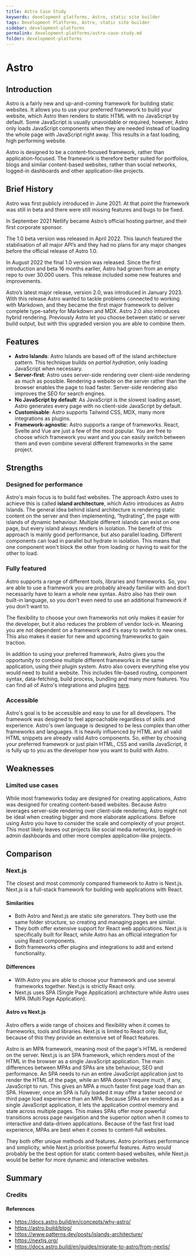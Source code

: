 ```yaml
---
title: Astro Case Study
keywords: development platforms, Astro, static site builder
tags: Development Platforms, Astro, static site builder
sidebar: development-platforms
permalink: development-platforms/astro-case-study.md
folder: development-platforms
---
```


# Astro


## Introduction

Astro is a fairly new and up-and-coming framework for building static websites. It allows you to use your preferred framework to build your website, which Astro then renders to static HTML with no JavaScript by default. Some JavaScript is usually unavoidable or required, however, Astro only loads JavaScript components when they are needed instead of loading the whole page with JavaScript right away. This results in a fast loading, high performing website.

Astro is designed to be a content-focused framework, rather than application-focused. The framework is therefore better suited for portfolios, blogs and similar content-based websites, rather than social networks, logged-in dashboards and other application-like projects.

## Brief History

Astro was first publicly introduced in June 2021. At that point the framework was still in beta and there were still missing features and bugs to be fixed.

In September 2021 Netlify became Astro’s official hosting partner, and their first corporate sponsor.

The 1.0 beta version was released in April 2022. This launch featured the stabilisation of all major API’s and they had no plans for any major changes before the official release of Astro 1.0.

In August 2022 the final 1.0 version was released. Since the first introduction and beta 16 months earlier, Astro had grown from an empty repo to over 30.000 users. This release included some new features and improvements.

Astro’s latest major release, version 2.0, was introduced in January 2023. With this release Astro wanted to tackle problems connected to working with Markdown, and they became the first major framework to deliver complete type-safety for Markdown and MDX. Astro 2.0 also introduces hybrid rendering. Previously Astro let you choose between static or server build output, but with this upgraded version you are able to combine them.

## Features

- **Astro Islands**: Astro Islands are based off of the island architecture pattern. This technique builds on _partial hydration_, only loading JavaScript when necessary.
- **Server-first**: Astro uses server-side rendering over client-side rendering as much as possible. Rendering a website on the server rather than the browser enables the page to load faster. Server-side rendering also improves the SEO for search engines.
- **No JavaScript by default**: As JavaScript is the slowest loading asset, Astro generates every page with no client-side JavaScript by default.
- **Customisable**: Astro supports Tailwind CSS, MDX, many more integrations as plugins.
- **Framework-agnostic**: Astro supports a range of frameworks. React, Svelte and Vue are just a few of the most popular. You are free to choose which framework you want and you can easily switch between them and even combine several different frameworks in the same project.

## Strengths

### Designed for performance

Astro's main focus is to build fast websites. The approach Astro uses to achieve this is called **island architecture**, which Astro introduces as Astro Islands. The general idea behind island architecture is rendering static content on the server and then implementing, “hydrating”, the page with islands of dynamic behaviour. Multiple different islands can exist on one page, but every island always renders in isolation. The benefit of this approach is mainly good performance, but also parallel loading. Different components can load in parallel but hydrate in isolation. This means that one component won't block the other from loading or having to wait for the other to load.

### Fully featured

Astro supports a range of different tools, libraries and frameworks. So, you are able to use a framework you are probably already familiar with and don’t necessarily have to learn a whole new syntax. Astro also has their own built-in language, so you don't even need to use an additional framework if you don't want to.

The flexibility to choose your own frameworks not only makes it easier for the developer, but it also reduces the problem of vendor lock-in. Meaning you are not dependent on a framework and it's easy to switch to new ones. This also makes it easier for new and upcoming frameworks to gain traction.

In addition to using your preferred framework, Astro gives you the opportunity to combine multiple different frameworks in the same application, using their plugin system. Astro also covers everything else you would need to build a website. This includes file-based routing, component syntax, data-fetching, build process, bundling and many more features. You can find all of Astro's integrations and plugins [here](https://astro.build/integrations/).

### Accessible

Astro's goal is to be accessible and easy to use for all developers. The framework was designed to feel approachable regardless of skills and experience. Astro's own language is designed to be less complex than other frameworks and languages. It is heavily influenced by HTML and all valid HTML snippets are already valid Astro components. So, either by choosing your preferred framework or just plain HTML, CSS and vanilla JavaScript, it is fully up to you as the developer how you want to build with Astro.

## Weaknesses

### Limited use cases

While most frameworks today are designed for creating applications, Astro was designed for creating content-based websites. Because Astro leverages server-side rendering over client-side rendering, Astro might not be ideal when creating bigger and more elaborate applications. Before using Astro you have to consider the scale and complexity of your project. This most likely leaves out projects like social media networks, logged-in admin dashboards and other more complex application-like projects. 

## Comparison

### Next.js

The closest and most commonly compared framework to Astro is Next.js. Next.js is a full-stack framework for building web applications with React.

#### Similarities

- Both Astro and Next.js are static site generators. They both use the same folder structure, so creating and managing pages are similar.
- They both offer extensive support for React web applications. Next.js is specifically built for React, while Astro has an official integration for using React components.
- Both frameworks offer plugins and integrations to add and extend functionality.

#### Differences

- With Astro you are able to choose your framework and use several frameworks together. Next.js is strictly React only.
- Next.js uses SPA (Single Page Application) architecture while Astro uses MPA (Multi Page Application).

#### Astro vs Next.js

Astro offers a wide range of choices and flexibility when it comes to frameworks, tools and libraries. Next.js is limited to React only. But, because of this they provide an extensive set of React features.

Astro is an MPA framework, meaning most of the page's HTML is rendered on the server. Next.js is an SPA framework, which renders most of the HTML in the browser as a single JavaScript application. The main differences between MPAs and SPAs are site behaviour, SEO and performance. An SPA needs to run an entire JavaScript application just to render the HTML of the page, while an MPA doesn't require much, if any, JavaScript to run. This gives an MPA a much faster first page load than an SPA. However, once an SPA is fully loaded it may offer a faster second or third page load experience than an MPA. Because SPAs are rendered as a single JavaScript application, it lets the application control memory and state across multiple pages. This makes SPAs offer more powerful transitions across page navigation and the superior option when it comes to interactive and data-driven applications. Because of the fast first load experience, MPAs are best when it comes to content-full websites.

They both offer unique methods and features. Astro prioritises performance and simplicity, while Next.js prioritise powerful features. Astro would probably be the best option for static content-based websites, while Next.js would be better for more dynamic and interactive websites.

## Summary



### Credits

#### References
- https://docs.astro.build/en/concepts/why-astro/
- https://astro.build/blog/ 
- https://www.patterns.dev/posts/islands-architecture/ 
- https://nextjs.org/
- https://docs.astro.build/en/guides/migrate-to-astro/from-nextjs/ 
